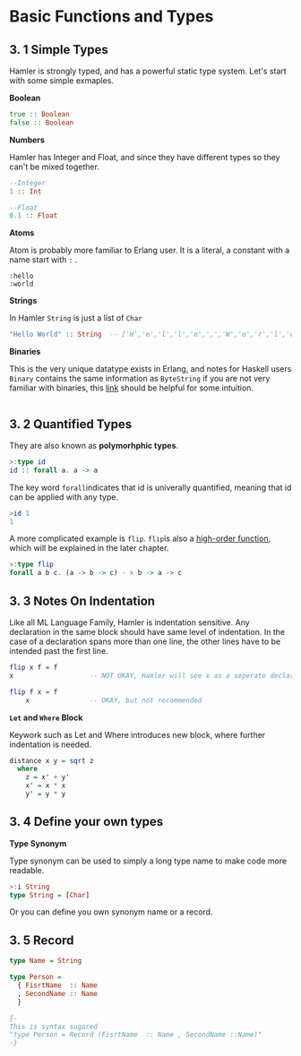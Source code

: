 # Basic Functions and Types



## 3. 1 Simple Types

Hamler is strongly typed, and has a powerful static type system. Let's start with some simple exmaples.

**Boolean**

```Haskell
true :: Boolean
false :: Boolean 
```

**Numbers** 

Hamler has Integer and Float, and since they have different types so they can't be mixed together. 

```Haskell
--Integer
1 :: Int

--Float 
0.1 :: Float 
```

**Atoms**

Atom is probably more familiar to Erlang user. It is  a literal, a constant with a name start with `:` .

```
:hello
:world
```

**Strings**

In Hamler `String` is just a list of `Char` 

```Haskell
"Hello World" :: String  -- ['H','e','l','l','o',',','W','o','r','l','d']
```

**Binaries**

This is the very unique datatype exists in Erlang, and notes for Haskell users `Binary` contains the same information as `ByteString` if you are not very familiar with binaries, this [link](https://erlang.org/doc/man/binary.html) should be helpful for some intuition. 

```

```



## 3. 2 Quantified Types

They are also known as **polymorhphic types**. 

```Haskell
>:type id
id :: forall a. a -> a
```

The key word `forall`indicates that id is univerally quantified, meaning that id can be applied with any type. 

```Haskell
>id 1
1
```

A more complicated example is `flip`. `flip`is also a [high-order function](), which will be explained in the later chapter. 

```Haskell
>:type flip
forall a b c. (a -> b -> c) - > b -> a -> c
```



## 3. 3 Notes On Indentation

Like all ML Language Family, Hamler is indentation sensitive. Any declaration in the same block should have same level of indentation. In the case of a declaration spans more than one line, the other lines have to be intended past the first line.

```Haskell
flip x f = f
x                   -- NOT OKAY, Hamler will see x as a seperate declaration

flip f x = f
    x               -- OKAY, but not recommended
```

**`Let` and `Where` Block**

Keywork such as Let and Where introduces new block, where further indentation is needed.

```haskell
distance x y = sqrt z
  where
    z = x' + y'
    x' = x * x
    y' = y * y
```



## 3. 4 Define your own types

**Type Synonym**

Type synonym can be used to simply a long type name to make code more readable. 

```Haskell
>:i String
type String = [Char]
```

Or you can define you own synonym name or a record.

## 3. 5 Record

```Haskell
type Name = String

type Person =
  { FisrtName  :: Name
  , SecondName :: Name
  }

{-
This is syntax sugared
"type Person = Record (FisrtName  :: Name , SecondName ::Name)" 
-}
```



